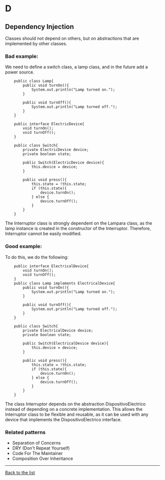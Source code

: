 # D
## Dependency Injection
Classes should not depend on others, but on abstractions that are implemented by other classes.
### Bad example:
We need to define a switch class, a lamp class, and in the future add a power source.
```JAVA:
    public class Lamp{
        public void turnOn(){
            System.out.println("Lamp turned on.");
        }

        public void turnOff(){
            System.out.println("Lamp turned off.");
        }
    }

    public interface ElectricDevice{
        void turnOn();
        void turnOff();
    }

    public class Switch{
        private ElectricDevice device;
        private boolean state;
        
        public Switch(ElectricDevice device){
            this.device = device;
        }

        public void press(){
            this.state = !this.state;
            if (this.state){
                device.turnOn();
            } else {
                device.turnOff();
            }
        }
    }

```
The Interruptor class is strongly dependent on the Lampara class, as the lamp instance is created in the constructor of the Interruptor. Therefore, Interruptor cannot be easily modified.
### Good example:

To do this, we do the following:
```JAVA:
    public interface ElectricalDevice{
        void turnOn();
        void turnOff();
    }
    public class Lamp implements ElectricalDevice{
        public void turnOn(){
            System.out.println("Lamp turned on.");
        }

        public void turnOff(){
            System.out.println("Lamp turned off.");
        }
    }

    public class Switch{
        private ElectricalDevice device;
        private boolean state;
        
        public Switch(ElectricalDevice device){
            this.device = device;
        }

        public void press(){
            this.state = !this.state;
            if (this.state){
                device.turnOn();
            } else {
                device.turnOff();
            }
        }
    }

```
The class Interruptor depends on the abstraction DispositivoElectrico instead of depending on a concrete implementation. This allows the Interruptor class to be flexible and reusable, as it can be used with any device that implements the DispositivoElectrico interface.


### Related patterns
- Separation of Concerns
- DRY (Don't Repeat Yourself)
- Code For The Maintainer
- Composition Over Inheritance

---
[Back to the list](./README.md)